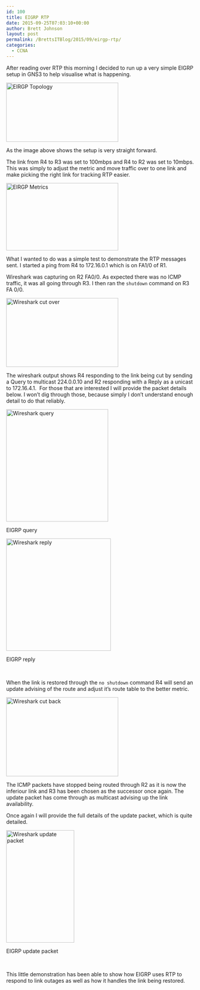 ```yaml
---
id: 100
title: EIGRP RTP
date: 2015-09-25T07:03:10+00:00
author: Brett Johnson
layout: post
permalink: /BrettsITBlog/2015/09/eirgp-rtp/
categories:
  - CCNA
---
```

After reading over RTP this morning I decided to run up a very simple EIGRP setup in GNS3 to help visualise what is happening.

<a href="https://sdbrett.com/assets/images2015/09/EIRGP-Topology.png" target="_blank"><img class="alignnone wp-image-98 size-medium" src="https://sdbrett.com/assets/images2015/09/EIRGP-Topology-300x158.png" alt="EIRGP Topology" width="300" height="158" srcset="https://sdbrett.com/assets/images2015/09/EIRGP-Topology-300x158.png 300w, https://sdbrett.com/assets/images2015/09/EIRGP-Topology.png 673w" sizes="(max-width: 300px) 100vw, 300px" /></a>

As the image above shows the setup is very straight forward.

The link from R4 to R3 was set to 100mbps and R4 to R2 was set to 10mbps. This was simply to adjust the metric and move traffic over to one link and make picking the right link for tracking RTP easier.

[<img class="alignnone size-medium wp-image-102" src="https://sdbrett.com/assets/images2015/09/EIRGP-Metrics1-300x180.png" alt="EIRGP Metrics" width="300" height="180" srcset="https://sdbrett.com/assets/images2015/09/EIRGP-Metrics1-300x180.png 300w, https://sdbrett.com/assets/images2015/09/EIRGP-Metrics1.png 533w" sizes="(max-width: 300px) 100vw, 300px" />](https://sdbrett.com/assets/images2015/09/EIRGP-Metrics1.png)

What I wanted to do was a simple test to demonstrate the RTP messages sent. I started a ping from R4 to 172.16.0.1 which is on FA1/0 of R1.

Wireshark was capturing on R2 FA0/0. As expected there was no ICMP traffic, it was all going through R3. I then ran the `shutdown` command on R3 FA 0/0.

[<img class="alignnone size-medium wp-image-97" src="https://sdbrett.com/assets/images2015/09/Wireshark-cut-over-300x184.png" alt="Wireshark cut over" width="300" height="184" srcset="https://sdbrett.com/assets/images2015/09/Wireshark-cut-over-300x184.png 300w, https://sdbrett.com/assets/images2015/09/Wireshark-cut-over.png 748w" sizes="(max-width: 300px) 100vw, 300px" />](https://sdbrett.com/assets/images2015/09/Wireshark-cut-over.png)

The wireshark output shows R4 responding to the link being cut by sending a Query to multicast 224.0.0.10 and R2 responding with a Reply as a unicast to 172.16.4.1.  For those that are interested I will provide the packet details below. I won&#8217;t dig through those, because simply I don&#8217;t understand enough detail to do that reliably.

<div id="attachment_105" style="width: 283px" class="wp-caption alignnone">
  <a href="https://sdbrett.com/assets/images2015/09/Wireshark-query.png"><img class="size-medium wp-image-105" src="https://sdbrett.com/assets/images2015/09/Wireshark-query-273x300.png" alt="Wireshark query" width="273" height="300" srcset="https://sdbrett.com/assets/images2015/09/Wireshark-query-273x300.png 273w, https://sdbrett.com/assets/images2015/09/Wireshark-query.png 398w" sizes="(max-width: 273px) 100vw, 273px" /></a>
  
  <p class="wp-caption-text">
    EIGRP query
  </p>
</div>

<div id="attachment_106" style="width: 290px" class="wp-caption alignnone">
  <a href="https://sdbrett.com/assets/images2015/09/Wireshark-reply.png"><img class="size-medium wp-image-106" src="https://sdbrett.com/assets/images2015/09/Wireshark-reply-280x300.png" alt="Wireshark reply" width="280" height="300" srcset="https://sdbrett.com/assets/images2015/09/Wireshark-reply-280x300.png 280w, https://sdbrett.com/assets/images2015/09/Wireshark-reply.png 407w" sizes="(max-width: 280px) 100vw, 280px" /></a>
  
  <p class="wp-caption-text">
    EIGRP reply
  </p>
</div>

&nbsp;

When the link is restored through the `no shutdown` command R4 will send an update advising of the route and adjust it&#8217;s route table to the better metric.

[<img class="alignnone size-medium wp-image-99" src="https://sdbrett.com/assets/images2015/09/Wireshark-cut-back-300x211.png" alt="Wireshark cut back" width="300" height="211" srcset="https://sdbrett.com/assets/images2015/09/Wireshark-cut-back-300x211.png 300w, https://sdbrett.com/assets/images2015/09/Wireshark-cut-back.png 687w" sizes="(max-width: 300px) 100vw, 300px" />](https://sdbrett.com/assets/images2015/09/Wireshark-cut-back.png)

The ICMP packets have stopped being routed through R2 as it is now the inferiour link and R3 has been chosen as the successor once again. The update packet has come through as multicast advising up the link availability.

Once again I will provide the full details of the update packet, which is quite detailed.

<div id="attachment_109" style="width: 192px" class="wp-caption alignnone">
  <a href="https://sdbrett.com/assets/images2015/09/Wireshark-update-packet.png"><img class="size-medium wp-image-109" src="https://sdbrett.com/assets/images2015/09/Wireshark-update-packet-182x300.png" alt="Wireshark update packet" width="182" height="300" srcset="https://sdbrett.com/assets/images2015/09/Wireshark-update-packet-182x300.png 182w, https://sdbrett.com/assets/images2015/09/Wireshark-update-packet.png 443w" sizes="(max-width: 182px) 100vw, 182px" /></a>
  
  <p class="wp-caption-text">
    EIGRP update packet
  </p>
</div>

&nbsp;

This little demonstration has been able to show how EIGRP uses RTP to respond to link outages as well as how it handles the link being restored.